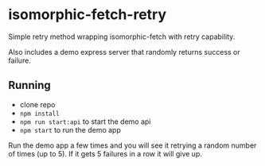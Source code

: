 # isomorphic-fetch-retry
Simple retry method wrapping isomorphic-fetch with retry capability.

Also includes a demo express server that randomly returns success or failure.

## Running
- clone repo
- `npm install`
- `npm run start:api` to start the demo api
- `npm start` to run the demo app

Run the demo app a few times and you will see it retrying a random number of times (up to 5).  If it gets 5 failures in a row it will give up.